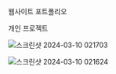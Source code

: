 
웹사이트 포트폴리오

개인 프로젝트


![스크린샷 2024-03-10 021703](https://github.com/tenxx10/web-pofol/assets/143534556/a38c8a58-7998-44e0-8e86-738d2e3d646d)

![스크린샷 2024-03-10 021624](https://github.com/tenxx10/web-pofol/assets/143534556/dd18d152-4a6b-47b3-a137-440eb7d2c010)

